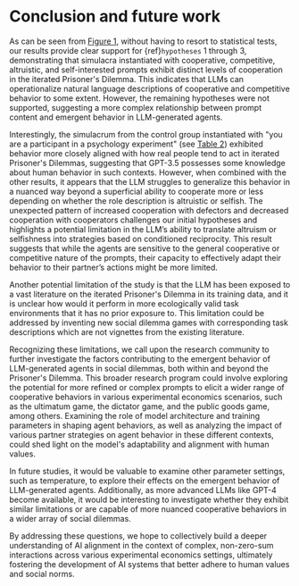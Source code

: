# Conclusion and future work

As can be seen from  <a href="Results.html#figure-1-cooperation-frequency-by-group">Figure 1</a>, without
having to resort to statistical tests, our results provide
clear support for {ref}`hypotheses` 1 through 3, demonstrating that simulacra instantiated with
cooperative, competitive, altruistic, and self-interested prompts exhibit distinct levels of cooperation in the iterated
Prisoner's Dilemma. This indicates that LLMs can operationalize natural language descriptions of cooperative and
competitive behavior to some extent. However, the remaining hypotheses were not supported, suggesting a more complex
relationship between prompt content and emergent behavior in LLM-generated agents.

Interestingly, the simulacrum from the control group instantiated with "you are a participant in a psychology
experiment" (see <a href="Results.html#table-2-cooperation-frequency-by-participant-and-condition">Table 2</a>)
exhibited behavior
more closely aligned with how real people tend to act in iterated Prisoner's Dilemmas, suggesting that GPT-3.5 possesses
some knowledge about human behavior in such contexts. However, when combined with the other results, it appears that the
LLM struggles to generalize this behavior in a nuanced way beyond a superficial ability to cooperate more or less
depending on whether the role description is altruistic or selfish.
The unexpected pattern of increased cooperation with defectors and decreased cooperation with cooperators challenges our initial hypotheses and highlights a potential limitation in the LLM’s ability to translate altruism or selfishness into strategies based on conditioned reciprocity. This result suggests that while the agents are sensitive to the general cooperative or competitive nature of the prompts, their capacity to effectively adapt their behavior to their partner’s actions might be more limited.

Another potential limitation of the study is that the LLM has been exposed to
a vast literature on the iterated Prisoner's Dilemma in its training data,
and it is unclear how would it perform in more ecologically valid task environments
that it has no prior exposure to.  This limitation could be addressed by
inventing new social dilemma games with corresponding task descriptions
which are not vignettes from the existing literature.

Recognizing these limitations, we call upon the research community to further investigate the factors contributing to
the emergent behavior of LLM-generated agents in social dilemmas, both within and beyond the Prisoner's Dilemma. This
broader research program could involve exploring the potential for more refined or complex prompts to elicit a wider
range of cooperative behaviors in various experimental economics scenarios, such as the ultimatum game, the dictator
game, and the public goods game, among others. Examining the role of model architecture and training parameters in
shaping agent behaviors, as well as analyzing the impact of various partner strategies on agent behavior in these
different contexts, could shed light on the model's adaptability and alignment with human values.

In future studies, it would be valuable to examine other parameter settings, such as temperature, to explore their
effects on the emergent behavior of LLM-generated agents. Additionally, as more advanced LLMs like GPT-4 become
available, it would be interesting to investigate whether they exhibit similar limitations or are capable of more
nuanced cooperative behaviors in a wider array of social dilemmas. 

By addressing these questions, we hope to
collectively build a deeper understanding of AI alignment in the context of complex, non-zero-sum interactions across
various experimental economics settings, ultimately fostering the development of AI systems that better adhere to human
values and social norms.